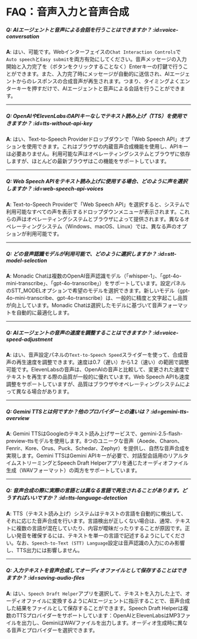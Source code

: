 # FAQ：音声入力と音声合成

##### Q: AIエージェントと音声による会話を行うことはできますか？ :id=voice-conversation

**A**: はい、可能です。Webインターフェイスの`Chat Interaction Controls`で`Auto speech`と`Easy submit`を両方有効にしてください。音声メッセージの入力開始と入力完了を（ボタンをクリックすることなく）Enterキーの打鍵で行うことができます。また、入力完了時にメッセージが自動的に送信され、AIエージェントからのレスポンスの合成音声が再生されます。つまり、タイミングよくエンターキーを押すだけで、AIエージェントと音声による会話を行うことができます。

---

##### Q: OpenAIやElevenLabsのAPIキーなしでテキスト読み上げ（TTS）を使用できますか？ :id=tts-without-api-key

**A**: はい、Text-to-Speech Providerドロップダウンで「Web Speech API」オプションを使用できます。これはブラウザの内蔵音声合成機能を使用し、APIキーは必要ありません。利用可能な声はオペレーティングシステムとブラウザに依存しますが、ほとんどの最新ブラウザはこの機能をサポートしています。

---

##### Q: Web Speech APIをテキスト読み上げに使用する場合、どのように声を選択しますか？ :id=web-speech-api-voices

**A**: Text-to-Speech Providerで「Web Speech API」を選択すると、システムで利用可能なすべての声を表示するドロップダウンメニューが表示されます。これらの声はオペレーティングシステムとブラウザによって提供されます。異なるオペレーティングシステム（Windows、macOS、Linux）では、異なる声のオプションが利用可能です。

---

##### Q: どの音声認識モデルが利用可能で、どのように選択しますか？ :id=stt-model-selection

**A**: Monadic Chatは複数のOpenAI音声認識モデル（「whisper-1」、「gpt-4o-mini-transcribe」、「gpt-4o-transcribe」）をサポートしています。設定パネルのSTT_MODELオプションで希望のモデルを選択できます。新しいモデル（gpt-4o-mini-transcribe、gpt-4o-transcribe）は、一般的に精度と文字起こし品質が向上しています。Monadic Chatは選択したモデルに基づいて音声フォーマットを自動的に最適化します。

---

##### Q: AIエージェントの音声の速度を調整することはできますか？ :id=voice-speed-adjustment

**A**: はい、音声設定パネルの`Text-to-Speech Speed`スライダーを使って、合成音声の再生速度を調整できます。速度は0.7（遅い）から1.2（速い）の範囲で調整可能です。ElevenLabsの音声は、OpenAIの音声と比較して、変更された速度でテキストを再生する際の品質が一般的に優れています。Web Speech APIも速度調整をサポートしていますが、品質はブラウザやオペレーティングシステムによって異なる場合があります。

---

##### Q: Gemini TTSとは何ですか？他のプロバイダーとの違いは？ :id=gemini-tts-overview

**A**: Gemini TTSはGoogleのテキスト読み上げサービスで、gemini-2.5-flash-preview-ttsモデルを使用します。8つのユニークな音声（Aoede、Charon、Fenrir、Kore、Orus、Puck、Schedar、Zephyr）を提供し、自然な音声合成を実現します。Gemini TTSはGemini APIキーが必要で、対話型会話用のリアルタイムストリーミングとSpeech Draft Helperアプリを通じたオーディオファイル生成（WAVフォーマット）の両方をサポートしています。

---

##### Q: 音声合成の際に実際の言語とは異なる言語で再生されることがあります。どうすればいいですか？ :id=tts-language-detection

**A**: TTS（テキスト読み上げ）システムはテキストの言語を自動的に検出して、それに応じた音声合成を行います。言語検出が正しくない場合は、通常、テキストに複数の言語が混在していたり、内容が曖昧だったりすることが原因です。正しい発音を確保するには、テキストを単一の言語で記述するようにしてください。なお、`Speech-to-Text (STT) Language`設定は音声認識の入力にのみ影響し、TTS出力には影響しません。

---

##### Q: 入力テキストを音声合成してオーディオファイルとして保存することはできますか？ :id=saving-audio-files

**A**: はい、`Speech Draft Helper`アプリを選択して、テキストを入力した上で、オーディオファイルに変換するようにAIエージェントに指示することで、音声合成した結果をファイルとして保存することができます。Speech Draft Helperは複数のTTSプロバイダーをサポートしています：OpenAIとElevenLabsはMP3ファイルを出力し、GeminiはWAVファイルを出力します。オーディオ生成時に異なる音声とプロバイダーを選択できます。

